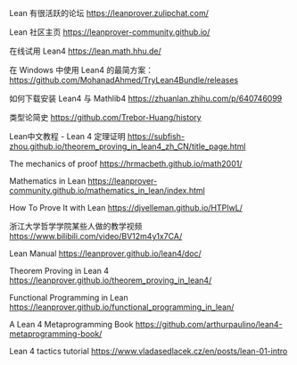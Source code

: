 Lean 有很活跃的论坛
https://leanprover.zulipchat.com/

Lean 社区主页
https://leanprover-community.github.io/

在线试用 Lean4
https://lean.math.hhu.de/

在 Windows 中使用 Lean4 的最简方案：
https://github.com/MohanadAhmed/TryLean4Bundle/releases

如何下载安装 Lean4 与 Mathlib4
https://zhuanlan.zhihu.com/p/640746099

类型论简史
https://github.com/Trebor-Huang/history

Lean中文教程 - Lean 4 定理证明
https://subfish-zhou.github.io/theorem_proving_in_lean4_zh_CN/title_page.html

The mechanics of proof
https://hrmacbeth.github.io/math2001/

Mathematics in Lean
https://leanprover-community.github.io/mathematics_in_lean/index.html

How To Prove It with Lean
https://djvelleman.github.io/HTPIwL/

浙江大学哲学学院某些人做的教学视频
https://www.bilibili.com/video/BV12m4y1x7CA/

Lean Manual
https://leanprover.github.io/lean4/doc/

Theorem Proving in Lean 4
https://leanprover.github.io/theorem_proving_in_lean4/

Functional Programming in Lean
https://leanprover.github.io/functional_programming_in_lean/

A Lean 4 Metaprogramming Book
https://github.com/arthurpaulino/lean4-metaprogramming-book/

Lean 4 tactics tutorial
https://www.vladasedlacek.cz/en/posts/lean-01-intro

